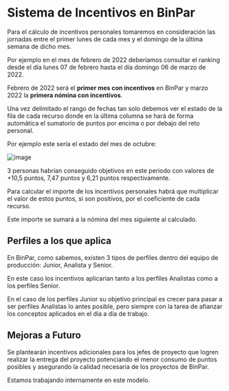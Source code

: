 # Sistema de Incentivos en BinPar

Para el cálculo de incentivos personales tomaremos en consideración las jornadas entre el primer lunes de cada mes y el domingo de la última semana de dicho mes.

Por ejemplo en el mes de febrero de 2022 deberíamos consultar el ranking desde el día lunes 07 de febrero hasta el día domingo 06 de marzo de 2022.

Febrero de 2022 será el **primer mes con incentivos** en BinPar y marzo 2022 la **primera nómina con incentivos**.

Una vez delimitado el rango de fechas tan solo debemos ver el estado de la fila de cada recurso donde en la última columna se hará de forma automática el sumatorio de puntos por encima o por debajo del reto personal.

Por ejemplo este sería el estado del mes de octubre:

![image](https://user-images.githubusercontent.com/17255550/155086330-042039b4-41b9-4561-8c97-0d16dba5f19f.png)

3 personas habrían conseguido objetivos en este periodo con valores de +10,5 puntos, 7,47 puntos y 6,21 puntos respectivamente.

Para calcular el importe de los incentivos personales habrá que multiplicar el valor de estos puntos, si son positivos, por el coeficiente de cada recurso.

Este importe se sumará a la nómina del mes siguiente al calculado.

## Perfiles a los que aplica

En BinPar, como sabemos, existen 3 tipos de perfiles dentro del equipo de producción: Junior, Analista y Senior.

En este caso los incentivos aplicarían tanto a los perfiles Analistas como a los perfiles Senior.

En el caso de los perfiles Junior su objetivo principal es crecer para pasar a ser perfiles Analistas lo antes posible, pero siempre con la tarea de afianzar los conceptos aplicados en el día a día de trabajo.

## Mejoras a Futuro

Se plantearán incentivos adicionales para los jefes de proyecto que logren realizar la entrega del proyecto potenciando el menor consumo de puntos posibles y asegurando la calidad necesaria de los proyectos de BinPar.

Estamos trabajando internamente en este modelo.
